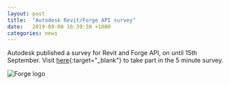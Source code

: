 ```yaml
---
layout: post
title:  "Autodesk Revit/Forge API survey"
date:   2019-09-08 16:39:30 +1000
categories: news
---
```


Autodesk published a survey for Revit and Forge API, on until 15th September.
Visit [here](https://forge.autodesk.com/blog/revit-and-design-automation-revit-api-survey){:target="_blank"} to take part in the 5 minute survey.

![Forge logo](..\..\..\..\images\news\forgelogo.png)
